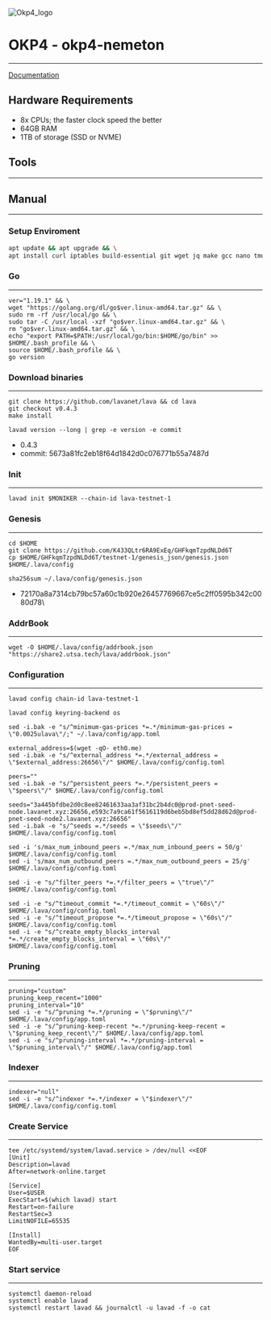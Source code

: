 ![Okp4_logo](![image](https://user-images.githubusercontent.com/58205039/212494991-f94f5c2b-fd0a-4547-8f3a-3f2903b8bc46.png))

# OKP4 - okp4-nemeton
____
[Documentation](https://docs.okp4.network/nodes/run-node)
## Hardware Requirements
+ 8x CPUs; the faster clock speed the better
+ 64GB RAM
+ 1TB of storage (SSD or NVME)

## Tools
____

## Manual
___

### Setup Enviroment
``` bash
apt update && apt upgrade && \
apt install curl iptables build-essential git wget jq make gcc nano tmux htop nvme-cli pkg-config libssl-dev libleveldb-dev tar clang bsdmainutils ncdu unzip libleveldb-dev -y
```
### Go
___
```
ver="1.19.1" && \
wget "https://golang.org/dl/go$ver.linux-amd64.tar.gz" && \
sudo rm -rf /usr/local/go && \
sudo tar -C /usr/local -xzf "go$ver.linux-amd64.tar.gz" && \
rm "go$ver.linux-amd64.tar.gz" && \
echo "export PATH=$PATH:/usr/local/go/bin:$HOME/go/bin" >> $HOME/.bash_profile && \
source $HOME/.bash_profile && \
go version
```
### Download binaries
___
```
git clone https://github.com/lavanet/lava && cd lava
git checkout v0.4.3
make install
```
```
lavad version --long | grep -e version -e commit
```
+ 0.4.3
+ commit: 5673a81fc2eb18f64d1842d0c076771b55a7487d
### Init
____
```
lavad init $MONIKER --chain-id lava-testnet-1
```
### Genesis
____
```
cd $HOME
git clone https://github.com/K433QLtr6RA9ExEq/GHFkqmTzpdNLDd6T
cp $HOME/GHFkqmTzpdNLDd6T/testnet-1/genesis_json/genesis.json $HOME/.lava/config
```
```
sha256sum ~/.lava/config/genesis.json
```
+ 72170a8a7314cb79bc57a60c1b920e26457769667ce5c2ff0595b342c0080d78\


### AddrBook
____
```
wget -O $HOME/.lava/config/addrbook.json "https://share2.utsa.tech/lava/addrbook.json"
```

### Configuration
____
```
lavad config chain-id lava-testnet-1

lavad config keyring-backend os

sed -i.bak -e "s/^minimum-gas-prices *=.*/minimum-gas-prices = \"0.0025ulava\"/;" ~/.lava/config/app.toml

external_address=$(wget -qO- eth0.me)
sed -i.bak -e "s/^external_address *=.*/external_address = \"$external_address:26656\"/" $HOME/.lava/config/config.toml

peers=""
sed -i.bak -e "s/^persistent_peers *=.*/persistent_peers = \"$peers\"/" $HOME/.lava/config/config.toml

seeds="3a445bfdbe2d0c8ee82461633aa3af31bc2b4dc0@prod-pnet-seed-node.lavanet.xyz:26656,e593c7a9ca61f5616119d6beb5bd8ef5dd28d62d@prod-pnet-seed-node2.lavanet.xyz:26656"
sed -i.bak -e "s/^seeds =.*/seeds = \"$seeds\"/" $HOME/.lava/config/config.toml

sed -i 's/max_num_inbound_peers =.*/max_num_inbound_peers = 50/g' $HOME/.lava/config/config.toml
sed -i 's/max_num_outbound_peers =.*/max_num_outbound_peers = 25/g' $HOME/.lava/config/config.toml

sed -i -e "s/^filter_peers *=.*/filter_peers = \"true\"/" $HOME/.lava/config/config.toml

sed -i -e "s/^timeout_commit *=.*/timeout_commit = \"60s\"/" $HOME/.lava/config/config.toml
sed -i -e "s/^timeout_propose *=.*/timeout_propose = \"60s\"/" $HOME/.lava/config/config.toml
sed -i -e "s/^create_empty_blocks_interval *=.*/create_empty_blocks_interval = \"60s\"/" $HOME/.lava/config/config.toml

```
### Pruning
____
```
pruning="custom"
pruning_keep_recent="1000"
pruning_interval="10"
sed -i -e "s/^pruning *=.*/pruning = \"$pruning\"/" $HOME/.lava/config/app.toml
sed -i -e "s/^pruning-keep-recent *=.*/pruning-keep-recent = \"$pruning_keep_recent\"/" $HOME/.lava/config/app.toml
sed -i -e "s/^pruning-interval *=.*/pruning-interval = \"$pruning_interval\"/" $HOME/.lava/config/app.toml
```
### Indexer 
____
```
indexer="null"
sed -i -e "s/^indexer *=.*/indexer = \"$indexer\"/" $HOME/.lava/config/config.toml
```
### Create Service
____
```
tee /etc/systemd/system/lavad.service > /dev/null <<EOF
[Unit]
Description=lavad
After=network-online.target

[Service]
User=$USER
ExecStart=$(which lavad) start
Restart=on-failure
RestartSec=3
LimitNOFILE=65535

[Install]
WantedBy=multi-user.target
EOF
```
### Start service
____
```
systemctl daemon-reload
systemctl enable lavad
systemctl restart lavad && journalctl -u lavad -f -o cat
```
